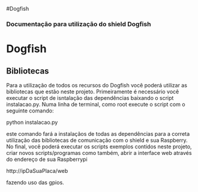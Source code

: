 #Dogfish
### Documentação para utilização do shield Dogfish

Dogfish
========

Bibliotecas
------------

Para a utilização de todos os recursos do Dogfish você poderá utilizar 
as bibliotecas que estão neste projeto. Primeiramente é necessário você executar
o script de isntalação das dependências baixando o script instalacao.py. 
Numa linha de terminal, como root execute o script com o seguinte comando:

python instalacao.py

este comando fará a instalaçãos de todas as dependências para a correta utilização 
das bibliotecas de comunicação com o shield e sua Raspberry. No final, você poderá
executar os scripts exemplos contidos neste projeto, criar novos scripts/programas 
como também, abrir a interface web através do endereço de sua Raspberrypi

http://ipDaSuaPlaca/web

fazendo uso das gpios.

